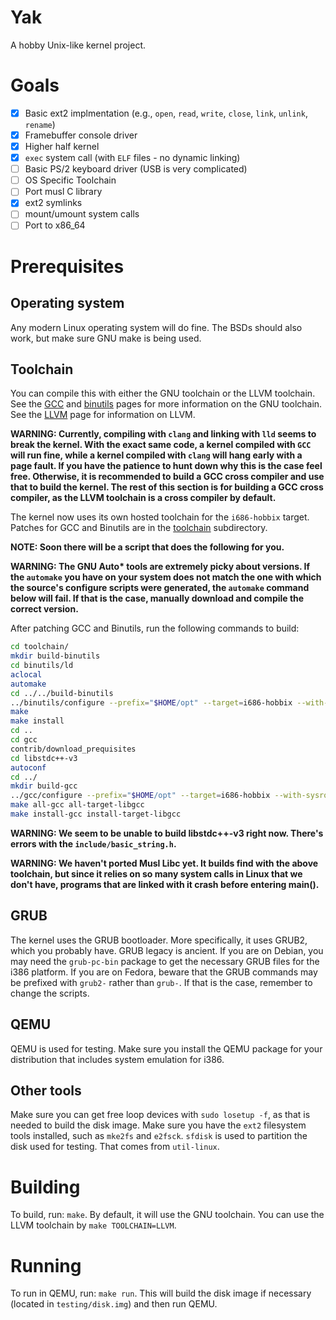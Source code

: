 # Yak
A hobby Unix-like kernel project.

# Goals
- [x] Basic ext2 implmentation (e.g., `open`, `read`, `write`, `close`, `link`, `unlink`, `rename`)
- [x] Framebuffer console driver
- [x] Higher half kernel
- [x] `exec` system call (with `ELF` files - no dynamic linking)
- [ ] Basic PS/2 keyboard driver (USB is very complicated)
- [ ] OS Specific Toolchain
- [ ] Port musl C library
- [x] ext2 symlinks
- [ ] mount/umount system calls
- [ ] Port to x86_64
# Prerequisites
## Operating system
Any modern Linux operating system will do fine. The BSDs should also work, but make sure GNU make is being used.
## Toolchain
You can compile this with either the GNU toolchain or the LLVM toolchain.
See the [GCC](https://gnu.org/software/gcc) and [binutils](https://gnu.org/software/binutils) pages for more information on the GNU toolchain.
See the [LLVM](https://llvm.org) page for information on LLVM.

**WARNING: Currently, compiling with `clang` and linking with `lld` seems to break the kernel.
With the exact same code, a kernel compiled with `GCC` will run fine, while a kernel compiled with `clang` will hang
early with a page fault.
If you have the patience to hunt down why this is the case feel free.
Otherwise, it is recommended to build a GCC cross compiler and use that to build the kernel.
The rest of this section is for building a GCC cross compiler, as the LLVM toolchain is a cross compiler by default.**

The kernel now uses its own hosted toolchain for the `i686-hobbix` target. Patches for GCC and Binutils are in the [toolchain](./toolchain) subdirectory.

**NOTE: Soon there will be a script that does the following for you.**

**WARNING: The GNU Auto\* tools are extremely picky about versions.
If the `automake` you have on your system does not match the one with which the source's configure scripts were generated, the
`automake` command below will fail. If that is the case, manually download and compile the correct version.**

After patching GCC and Binutils, run the following commands to build:
```sh
cd toolchain/
mkdir build-binutils
cd binutils/ld
aclocal
automake
cd ../../build-binutils
../binutils/configure --prefix="$HOME/opt" --target=i686-hobbix --with-sysroot=../../testing/sysroot --without-werror
make
make install
cd ..
cd gcc
contrib/download_prequisites
cd libstdc++-v3
autoconf
cd ../
mkdir build-gcc
../gcc/configure --prefix="$HOME/opt" --target=i686-hobbix --with-sysroot=../../testing/sysroot --enable-languages=c,c++
make all-gcc all-target-libgcc
make install-gcc install-target-libgcc
```
**WARNING: We seem to be unable to build libstdc++-v3 right now. There's errors with the `include/basic_string.h`.**

**WARNING: We haven't ported Musl Libc yet. It builds find with the above toolchain, but since it relies on so many system calls in Linux that we don't have, programs that are linked with it crash before entering main().**
## GRUB
The kernel uses the GRUB bootloader.
More specifically, it uses GRUB2, which you probably have. GRUB legacy is ancient.
If you are on Debian, you may need the `grub-pc-bin` package to get the necessary GRUB files for the i386 platform.
If you are on Fedora, beware that the GRUB commands may be prefixed with `grub2-` rather than `grub-`.
If that is the case, remember to change the scripts.
## QEMU
QEMU is used for testing.
Make sure you install the QEMU package for your distribution that includes system emulation for i386.
## Other tools
Make sure you can get free loop devices with `sudo losetup -f`, as that is needed to build the disk image.
Make sure you have the `ext2` filesystem tools installed, such as `mke2fs` and `e2fsck`.
`sfdisk` is used to partition the disk used for testing. That comes from `util-linux`.
# Building
To build, run: `make`.
By default, it will use the GNU toolchain.
You can use the LLVM toolchain by `make TOOLCHAIN=LLVM`.
# Running
To run in QEMU, run: `make run`.
This will build the disk image if necessary (located in `testing/disk.img`) and then run QEMU.
